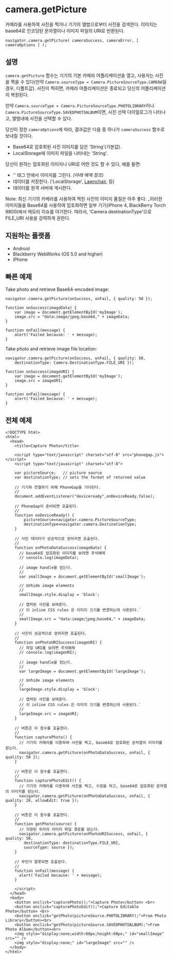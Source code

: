 camera.getPicture
=================

카메라를 사용하여 사진을 찍거나 기기의 앨범으로부터 사진을 검색한다. 이미지는 base64로 인코딩된 문자열이나 이미지 파일의 URI로 반환된다.

    navigator.camera.getPicture( cameraSuccess, cameraError, [ cameraOptions ] );

설명
-----------

`camera.getPicture` 함수는 기기의 기본 카메라 어플리케이션을 열고, 사용자는 사진을 찍을 수 있다(만약 `Camera.sourceType = Camera.PictureSourceType.CAMERA`일 경우, 디폴트값). 사진이 찍히면, 카메라 어플리케이션은 종료되고 당신의 어플리케이션이 복원된다.

만약 `Camera.sourceType = Camera.PictureSourceType.PHOTOLIBRARY`이나 `Camera.PictureSourceType.SAVEDPHOTOALBUM`이면, 사진 선택 다이얼로그가 나타나고, 앨범내에 사진을 선택할 수 있다.

당신이 정한 `cameraOptions`에 따라, 결과값은 다음 중 하나가 `cameraSuccess` 함수로 보내질 것이다. 

- Base64로 암호화된 사진 이미지를 담은 'String'(기본값).
- LocalStorage에 이미지 파일을 나타내는 'String'.

당신이 원하는 암호화된 이미지나 URI로 어떤 것도 할 수 있다, 예를 들면:

- '<img>' 태그 안에서 이미지를 그린다. _(아래 예제 참조)_
- 데이터를 저장한다. ('LocalStorage', [Lawnchair](http://brianleroux.github.com/lawnchair/), 등)
- 데이터를 원격 서버에 게시한다.

Note: 최신 기기의 카메라를 사용하여 찍힌 사진의 이미지 품질은 아주 좋다. _이러한 이미지들을 Base64를 사용하여 임호화하면 일부 기기(iPhone 4, BlackBerry Torch 9800)에서 메모리 이슈를 야기한다. 따라서, 'Camera.destinationType'으로 FILE_URI 사용을 강력하게 권한다.

지원하는 플랫폼
-------------------

- Android
- Blackberry WebWorks (OS 5.0 and higher)
- iPhone

빠른 예제
-------------

Take photo and retrieve Base64-encoded image:

    navigator.camera.getPicture(onSuccess, onFail, { quality: 50 }); 

    function onSuccess(imageData) {
        var image = document.getElementById('myImage');
        image.src = "data:image/jpeg;base64," + imageData;
    }

    function onFail(message) {
        alert('Failed because: ' + message);
    }

Take photo and retrieve image file location: 

    navigator.camera.getPicture(onSuccess, onFail, { quality: 50, 
        destinationType: Camera.DestinationType.FILE_URI }); 

    function onSuccess(imageURI) {
        var image = document.getElementById('myImage');
        image.src = imageURI;
    }

    function onFail(message) {
        alert('Failed because: ' + message);
    }


전체 예제
------------

    <!DOCTYPE html>
    <html>
      <head>
        <title>Capture Photo</title>

        <script type="text/javascript" charset="utf-8" src="phonegap.js"></script>
        <script type="text/javascript" charset="utf-8">

        var pictureSource;   // picture source
        var destinationType; // sets the format of returned value 
        
        // 기기와 연결하기 위해 PhoneGap을 기다린다.
        //
        document.addEventListener("deviceready",onDeviceReady,false);
    
        // PhoneGap이 준비되면 호출된다.
        //
        function onDeviceReady() {
            pictureSource=navigator.camera.PictureSourceType;
            destinationType=navigator.camera.DestinationType;
        }

        // 사진 데이터가 성공적으로 얻어지면 호출된다.
        //
        function onPhotoDataSuccess(imageData) {
          // base64로 암호화된 이미지를 보려면 주석해제
          // console.log(imageData);
      
          // image handle을 얻는다.
          //
          var smallImage = document.getElementById('smallImage');
      
          // Unhide image elements 
          //
          smallImage.style.display = 'block';
      
          // 캡처된 사진을 보여준다.
          // 이 inline CSS rules 은 이미지 크기를 변경하는데 사용된다.`
          //
          smallImage.src = "data:image/jpeg;base64," + imageData;
        }

        // 사진이 성공적으로 얻어지면 호출된다.
        //
        function onPhotoURISuccess(imageURI) {
          // 파일 URI를 보려면 주석해제
          // console.log(imageURI);
      
          // image handle을 얻는다.
          //
          var largeImage = document.getElementById('largeImage');
      
          // Unhide image elements
          //
          largeImage.style.display = 'block';
      
          // 캡처된 사진을 보여준다.
          // 이 inline CSS rules 은 이미지 크기를 변경하는데 사용된다.`
          //
          largeImage.src = imageURI;
        }

        // 버튼은 이 함수를 호출한다.
        //
        function capturePhoto() {
          // 기기의 카메라를 이용하여 사진을 찍고, base64로 암호화된 문자열의 이미지를 얻는다.
          navigator.camera.getPicture(onPhotoDataSuccess, onFail, { quality: 50 });
        }

        // 버튼은 이 함수를 호출한다.
        //
        function capturePhotoEdit() {
          // 기기의 카메라를 이용하여 사진을 찍고, 수정을 하고, base64로 암호화된 문자열의 이미지를 얻는다.
          navigator.camera.getPicture(onPhotoDataSuccess, onFail, { quality: 20, allowEdit: true }); 
        }
    
        // 버튼은 이 함수를 호출한다.
        //
        function getPhoto(source) {
          // 지정된 위치의 이미지 파일 경로를 얻는다.
          navigator.camera.getPicture(onPhotoURISuccess, onFail, { quality: 50, 
            destinationType: destinationType.FILE_URI,
            sourceType: source });
        }

        // 무언가 잘못되면 호출된다.
        // 
        function onFail(message) {
          alert('Failed because: ' + message);
        }

        </script>
      </head>
      <body>
        <button onclick="capturePhoto();">Capture Photo</button> <br>
        <button onclick="capturePhotoEdit();">Capture Editable Photo</button> <br>
        <button onclick="getPhoto(pictureSource.PHOTOLIBRARY);">From Photo Library</button><br>
        <button onclick="getPhoto(pictureSource.SAVEDPHOTOALBUM);">From Photo Album</button><br>
        <img style="display:none;width:60px;height:60px;" id="smallImage" src="" />
        <img style="display:none;" id="largeImage" src="" />
      </body>
    </html>
